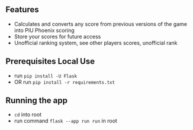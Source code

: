 ## Features
- Calculates and converts any score from previous versions of the game into PIU Phoenix scoring
- Store your scores for future access
- Unofficial ranking system, see other players scores, unofficial rank

## Prerequisites Local Use
- run `pip install -U Flask`
- OR run `pip install -r requirements.txt`

## Running the app
- `cd` into root
- run command `flask --app run run` in root
